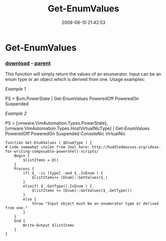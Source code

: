 ﻿---
pid:            514
poster:         halr9000
title:          Get-EnumValues
date:           2008-08-10 21:42:53
format:         posh
parent:         513
parent:         513

---

# Get-EnumValues

### [download](514.ps1) - [parent](513.md)

This function will simply return the values of an enumerator. Input can be an enum type or an object which is derived from one.  Usage examples:

*Example 1*

PS > $vm.PowerState | Get-EnumValues
PoweredOff
PoweredOn
Suspended

*Example 2*

PS > [vmware.VimAutomation.Types.PowerState], [vmware.VimAutomation.Types.HostVirtualNicType] | Get-EnumValues
PoweredOff
PoweredOn
Suspended
ConsoleNic
VirtualNic

```posh
function Get-EnumValues ( $EnumType ) {
# Code somewhat stolen from Joel here: http://huddledmasses.org/ideas-for-writing-composable-powershell-scripts/
	Begin {
		$listItems = @()
	}
	Process {
		if( $_ -is [type] -and $_.IsEnum ) {
			$listItems+= [Enum]::GetValues($_)
		}
		elseif( $_.GetType().IsEnum ) {
			$listItems += [Enum]::GetValues($_.GetType())           
		}
		else {
			throw "Input object must be an enumerator type or derived from one."
		}
	}
	End {
		Write-Output $listItems
	}
}
```
